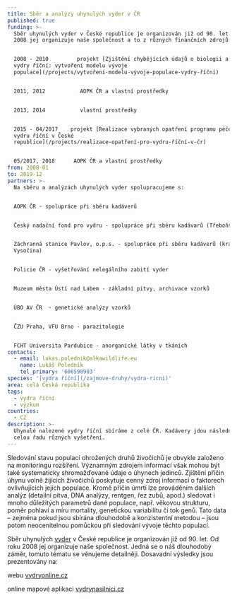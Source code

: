 ```yaml
---
title: Sběr a analýzy uhynulých vyder v ČR
published: true
funding: >-
  Sběr uhynulých vyder v České republice je organizován již od 90. let. Od roku
  2008 jej organizuje naše společnost a to z různých finančních zdrojů:


  2008 - 2010         projekt [Zjištění chybějících údajů o biologii a ekologii
  vydry říční: vytvoření modelu vývoje
  populace](/projects/vytvoření-modelu-vývoje-populace-vydry-říční)


  2011, 2012           AOPK ČR a vlastní prostředky


  2013, 2014           vlastní prostředky


  2015 - 04/2017    projekt [Realizace vybraných opatření programu péče pro
  vydru říční v České
  republice](/projects/realizace-opatření-pro-vydru-říční-v-čr)


  05/2017, 2018      AOPK ČR a vlastní prostředky
from: 2008-01
to: 2019-12
partners: >-
  Na sběru a analýzách uhynulých vyder spolupracujeme s: 


  AOPK ČR - spolupráce při sběru kadáverů


  Český nadační fond pro vydru - spolupráce při sběru kadávarů (Třeboňsko)


  Záchranná stanice Pavlov, o.p.s. - spolupráce při sběru kadáverů (kraj
  Vysočina)


  Policie ČR - vyšetřování nelegálního zabití vyder


  Muzeum města Ústí nad Labem - základní pitvy, archivace vzorků


  ÚBO AV ČR  - genetické analýzy vzorků


  ČZU Praha, VFU Brno - parazitologie


  FCHT Universita Pardubice - anorganické látky v tkáních
contacts:
  - email: lukas.polednik@alkawildlife.eu
    name: Lukáš Poledník
    tel_primary: '606598903'
species: '[vydra říční](/zajmove-druhy/vydra-ricni)'
area: celá Česká republika
tags:
  - vydra říční
  - výzkum
countries:
  - CZ
description: >-
  Uhynulé nalezené vydry říční sbíráme z celé ČR. Kadávery jdou následně na
  celou řadu různých vyšetření.
---
```

Sledování stavu populací ohrožených druhů živočichů je obvykle založeno na monitoringu rozšíření. Významným zdrojem informací však mohou být také systematicky shromažďované údaje o úhynech jedinců. Zjištění příčin úhynu volně žijících živočichů poskytuje cenný zdroj informací o faktorech ovlivňujících jejich populace. Kromě příčin úmrtí lze prováděním dalších analýz (detailní pitva, DNA analýzy, rentgen, řez zubů, apod.) sledovat i mnoho důležitých parametrů dané populace, např. věkovou strukturu, poměr pohlaví a míru mortality, genetickou variabilitu či tok genů. Tato data – zejména pokud jsou sbírána dlouhodobě a konzistentní metodou – jsou potom neocenitelnou pomůckou při sledování vývoje těchto populací.

Sběr uhynulých [vyder](/zajmove-druhy/vydra-ricni) v České republice je organizován již od 90. let. Od roku 2008 jej organizuje naše společnost. Jedná se o náš dlouhodobý záměr, tomuto tématu se věnujeme detailněji. Dosavadní výsledky jsou prezentovány na:

webu [vydryonline.cz ](https://www.vydryonline.cz/vydra/vydry-a-silnice/sber-uhynulych-vyder)

online mapové aplikaci [vydrynasilnici.cz](http://www.vydrynasilnici.cz)
